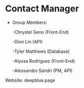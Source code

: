 # Contact Manager
- Group Members:
  
    -Chrystel Geno (Front-End)
  
    -Dion Lin (API)
  
    -Tyler Matthews (Database)
  
    -Alyssa Rodriguez (Front-End)
  
    -Alessandro Sandri (PM, API)

Website: deepblue.page
